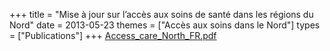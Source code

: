 +++
title = "Mise à jour sur l’accès aux soins de santé dans les régions du Nord"
date = 2013-05-23
themes = ["Accès aux soins dans le Nord"]
types = ["Publications"]
+++
[Access_care_North_FR.pdf](/files/Access_care_North_FR.pdf)
